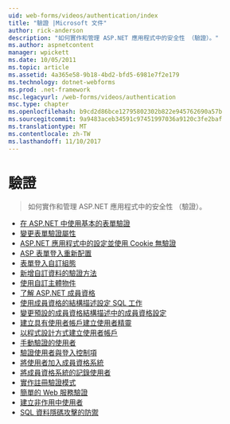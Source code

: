```yaml
---
uid: web-forms/videos/authentication/index
title: "驗證 |Microsoft 文件"
author: rick-anderson
description: "如何實作和管理 ASP.NET 應用程式中的安全性 （驗證）。"
ms.author: aspnetcontent
manager: wpickett
ms.date: 10/05/2011
ms.topic: article
ms.assetid: 4a365e58-9b18-4bd2-bfd5-6981e7f2e179
ms.technology: dotnet-webforms
ms.prod: .net-framework
msc.legacyurl: /web-forms/videos/authentication
msc.type: chapter
ms.openlocfilehash: b9cd2d86bce12795802302b822e945762690a57b
ms.sourcegitcommit: 9a9483aceb34591c97451997036a9120c3fe2baf
ms.translationtype: MT
ms.contentlocale: zh-TW
ms.lasthandoff: 11/10/2017
---
```

<a name="authentication"></a>驗證
====================
> 如何實作和管理 ASP.NET 應用程式中的安全性 （驗證）。


- [在 ASP.NET 中使用基本的表單驗證](using-basic-forms-authentication-in-aspnet.md)
- [變更表單驗證屬性](how-to-change-the-forms-authentication-properties.md)
- [ASP.NET 應用程式中的設定並使用 Cookie 無驗證](how-to-setup-and-use-cookie-less-authentication-in-an-aspnet-application.md)
- [ASP 表單登入重新配置](asp-forms-login-relocation.md)
- [表單登入自訂組態](forms-login-custom-key-configuration.md)
- [新增自訂資料的驗證方法](add-custom-data-to-the-authentication-method.md)
- [使用自訂主體物件](use-custom-principal-objects.md)
- [了解 ASP.NET 成員資格](understanding-aspnet-memberships.md)
- [使用成員資格的結構描述設定 SQL 工作](configuring-sql-to-work-with-membership-schemas.md)
- [變更預設的成員資格結構描述中的成員資格設定](changing-membership-settings-in-the-default-membership-schema.md)
- [建立具有使用者帳戶建立使用者精靈](creating-user-accounts-with-the-create-user-wizard.md)
- [以程式設計方式建立使用者帳戶](creating-user-accounts-programmatically.md)
- [手動驗證的使用者](validating-users-manually.md)
- [驗證使用者與登入控制項](validating-users-with-the-login-control.md)
- [將使用者加入成員資格系統](adding-users-to-your-membership-system.md)
- [將成員資格系統的記錄使用者](logging-users-into-your-membership-system.md)
- [實作註冊驗證模式](implement-the-registration-verification-pattern.md)
- [簡單的 Web 服務驗證](simple-web-service-authentication.md)
- [建立非作用中使用者](creating-inactive-users.md)
- [SQL 資料隱碼攻擊的防禦](sql-injection-defense.md)
